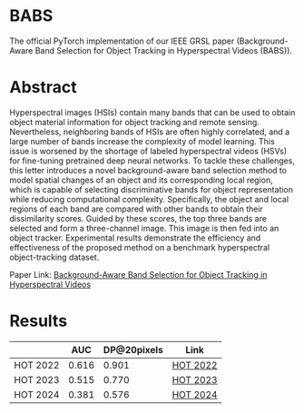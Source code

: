 # BABS
The official PyTorch implementation of our IEEE GRSL paper (Background-Aware Band Selection for Object Tracking in Hyperspectral Videos (BABS)).

# Abstract
Hyperspectral images (HSIs) contain many bands that can be used to obtain object material information for object tracking and remote sensing. Nevertheless, neighboring bands of HSIs are often highly correlated, and a large number of bands increase the complexity of model learning. This issue is worsened by the shortage of labeled hyperspectral videos (HSVs) for fine-tuning pretrained deep neural networks. To tackle these challenges, this letter introduces a novel background-aware band selection method to model spatial changes of an object and its corresponding local region, which is capable of selecting discriminative bands for object representation while reducing computational complexity. Specifically, the object and local regions of each band are compared with other bands to obtain their dissimilarity scores. Guided by these scores, the top three bands are selected and form a three-channel image. This image is then fed into an object tracker. Experimental results demonstrate the efficiency and effectiveness of the proposed method on a benchmark hyperspectral object-tracking dataset.

Paper Link: [Background-Aware Band Selection for Object Tracking in Hyperspectral Videos](https://ieeexplore.ieee.org/document/10288536)

# Results
|           | AUC      | DP@20pixels | Link    |
|-----------|----------|-------------|---------|
| HOT 2022  | 0.616    | 0.901       |[HOT 2022](https://ieeexplore.ieee.org/document/10288536)|
| HOT 2023  | 0.515    | 0.770       |[HOT 2023](https://ieeexplore.ieee.org/document/10288536)|
| HOT 2024  | 0.381    | 0.576       |[HOT 2024](https://ieeexplore.ieee.org/document/10288536)|
